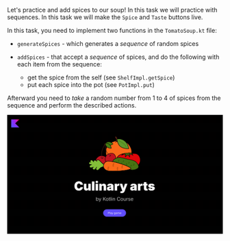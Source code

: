 Let's practice and add spices to our soup! In this task we will practice with sequences.
In this task we will make the `Spice` and `Taste` buttons live. 

In this task, you need to implement two functions in the `TomatoSoup.kt` file:

- `generateSpices` - which generates a _sequence_ of random spices
- `addSpices` - that accept a _sequence_ of spices, and do the following with each item from the sequence:

    - get the spice from the self (see `ShelfImpl.getSpice`)
    - put each spice into the pot (see `PotImpl.put`)

Afterward you need to _take_ a random number from 1 to 4 of spices from the sequence and perform the described actions.

<div class="hint" title="Click me to view the expected state of the application after completing this task">

![Current state](../../utils/src/main/resources/images/master/chef/states/spice.gif)

</div>
